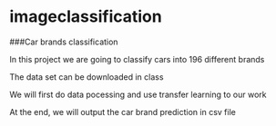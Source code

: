 # imageclassification
###Car brands classification

In this project we are going to classify cars into 196 different brands

The data set can be downloaded in class

We will first do data pocessing and use transfer learning to our work

At the end, we will output the car brand prediction in csv file
